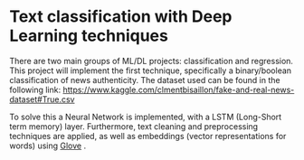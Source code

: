 # Text classification with Deep Learning techniques

There are two main groups of ML/DL projects: classification and regression. This project will implement the first technique, specifically a binary/boolean classification of news authenticity. The dataset used can be found in the following link: 
https://www.kaggle.com/clmentbisaillon/fake-and-real-news-dataset#True.csv

To solve this a Neural Network is implemented, with a LSTM (Long-Short term memory) layer. Furthermore, text cleaning and preprocessing techniques are applied, as well as  embeddings (vector representations for words)  using [Glove](https://nlp.stanford.edu/projects/glove/) .

